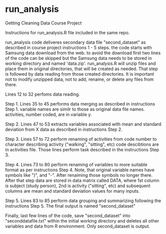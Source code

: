 # run_analysis
Getting Cleaning Data Course Project

Instructions for run_analysis.R file included in the same repo.

run_analysis code deliveres secondary data file "second_dataset" as described in course project instructions 1 - 5 steps.
the code starts with Samsung data download from the web. to avoid the download first two lines of the code can be skipped but the Samsung data needs to be stored in working directory and named 'data.zip'.
run_analysis.R will unzip files and place them in original directories, that will be created as needed. 
That step is followed by data reading from those created directories. It is important not to modify unzipped data, not to add, rename, or delete any files from there. 

Lines 12 to 32 perfoms data reading.

Step 1.
Lines 35 to 45 performs data merging as described in instructions Step 1.
variable names are similr to those as original data file names. activities, number coded, are in variable y. 

Step 2.
Lines 47 to 53 extracts variables associated with mean and standard deviation from X data as described in instructions Step 2.

Step 3.
Lines 57 to 72 perform renaming of activities from code number to character describing activity ("walking", "sitting", etc)
code descibtions are in activities file. Those lines perform task described in the instructions Step 3.

Step 4.
Lines 73  to 80 perform renaming of variables to more suitable format as per instructions Step 4. Note, that original variable names
have symbols like ")", and "-". After renaiming those symbols no longer there. After that step data are stored in data matrix called DATA, where 1st column is subject (study person), 2nd is activity ("sitting", etc) and subsequent columns are mean and standard deviation values for many inputs.

Step 5. 
Lines 83 to 85 perform data grouping and summarizing following the instructions Step 5. The final output is named "second_dataset" 

Finally, last few lines of the code, save "second_dataset" into "seconddatafile.txt" within the initial working directory and deletes all other variables and data from R environment. Only second_dataset is output.

